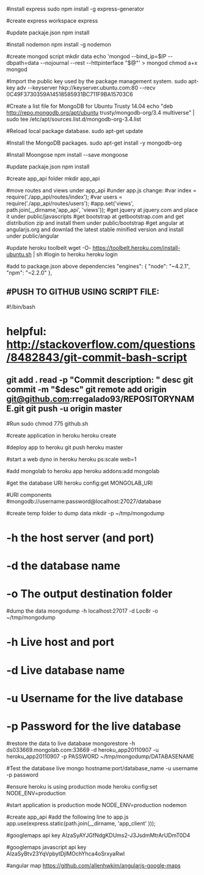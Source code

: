 
#install express
sudo npm install -g express-generator

#create express workspace
express

#update packaje.json
npm install

#install nodemon
npm install -g nodemon

#create mongod script
mkdir data
echo 'mongod --bind_ip=$IP --dbpath=data --nojournal --rest --httpinterface "$@"' > mongod
chmod a+x mongod

#Import the public key used by the package management system.
sudo apt-key adv --keyserver hkp://keyserver.ubuntu.com:80 --recv 0C49F3730359A14518585931BC711F9BA15703C6

#Create a list file for MongoDB for Ubuntu Trusty 14.04
echo "deb http://repo.mongodb.org/apt/ubuntu trusty/mongodb-org/3.4 multiverse" | sudo tee /etc/apt/sources.list.d/mongodb-org-3.4.list

#Reload local package database.
sudo apt-get update

#Install the MongoDB packages.
sudo apt-get install -y mongodb-org

#Install Moongose
npm install --save mongoose

#update packaje.json
npm install

#create app_api folder
mkdir app_api

#move routes and views under app_api
#under app.js change:
#var index = require('./app_api/routes/index');
#var users = require('./app_api/routes/users');
#app.set('views', path.join(__dirname,'app_api', 'views'));
#get jquery at jquery.com and place it under public/javascripts
#get bootstrap at getbootstrap.com and get distribution zip and install them under public/bootstrap
#get angular at angularjs.org and downlad the latest stable minified version and install under public/angular

#update heroku toolbelt
wget -O- https://toolbelt.heroku.com/install-ubuntu.sh | sh
#login to heroku
heroku login

#add to package.json above dependencies
  "engines": {
  "node": "~4.2.1",
  "npm": "~2.2.0"
  },
  
#PUSH TO GITHUB USING SCRIPT FILE:
-------------------------------------------------------------------
#!/bin/bash
# helpful: http://stackoverflow.com/questions/8482843/git-commit-bash-script

git add .
read -p "Commit description: " desc
git commit -m "$desc"
git remote add origin git@github.com:rregalado93/REPOSITORYNAME.git
git push -u origin master
-------------------------------------------------------------------        

#Run
sudo chmod 775 github.sh

#create application in heroku
heroku create

#deploy app to heroku
git push heroku master

#start a web dyno in heroku
heroku ps:scale web=1

#add mongolab to heroku app
heroku addons:add mongolab

#get the database URI
heroku config:get MONGOLAB_URI

#URI components
#mongodb://username:password@localhost:27027/database

#create temp folder to dump data
mkdir -p ~/tmp/mongodump

# -h the host server (and port)
# -d the database name
# -o The output destination folder
#dump the data
mongodump -h localhost:27017 -d Loc8r -o ~/tmp/mongodump

# -h Live host and port
# -d Live database name
# -u Username for the live database
# -p Password for the live database
#restore the data to live database
mongorestore -h ds033669.mongolab.com:33669 -d heroku_app20110907 -u
heroku_app20110907 -p PASSWORD ~/tmp/mongodump/DATABASENAME

#Test the database live
mongo hostname:port/database_name -u username -p password

#ensure heroku is using production mode
heroku config:set NODE_ENV=production

#start application is production mode
NODE_ENV=production nodemon


#create app_api
#add the following line to app.js
app.use(express.static(path.join(__dirname, 'app_client' )));

#googlemaps api key
AIzaSyAYJGfNdgKDUms2-J3JsdmMtrArUDmT0D4 

#googlemaps javascript api key
AIzaSyBtv23YqVpbytDjlMOchYhca4oSrxyaRwI 


#angular map
https://github.com/allenhwkim/angularjs-google-maps